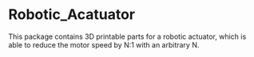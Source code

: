 # Robotic_Acatuator
This package contains 3D printable parts for a robotic actuator, which is able to reduce the motor speed by N:1 with an arbitrary N.
